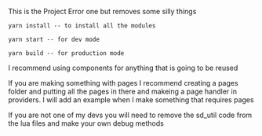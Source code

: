 This is the Project Error one but removes some silly things

```
yarn install -- to install all the modules

yarn start -- for dev mode

yarn build -- for production mode
```

I recommend using components for anything that is going to be reused

If you are making something with pages I recommend creating a pages folder and putting all the pages in there and makeing a page handler in providers. I will add an example when I make something that requires pages

If you are not one of my devs you will need to remove the sd_util code from the lua files and make your own debug methods